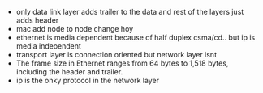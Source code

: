 - only data link layer adds trailer to the data and rest of the layers just adds header
- mac add node to node change hoy
- ethernet is media dependent because of half duplex csma/cd.. but ip is media indeoendent
- transport layer is connection oriented but network layer isnt
- The frame size in Ethernet ranges from 64 bytes to 1,518 bytes, including the header and trailer.
- ip is the onky protocol in the network layer
